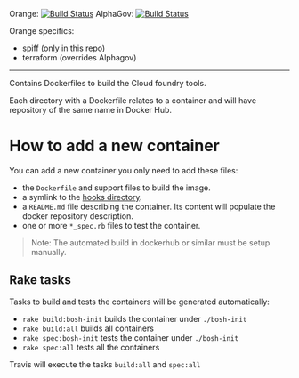
Orange: [![Build Status](https://travis-ci.org/orange-cloudfoundry/paas-docker-cloudfoundry-tools.svg)](https://travis-ci.org/orange-cloudfoundry/paas-docker-cloudfoundry-tools)
AlphaGov: [![Build Status](https://travis-ci.org/alphagov/paas-docker-cloudfoundry-tools.svg)](https://travis-ci.org/alphagov/paas-docker-cloudfoundry-tools)

Orange specifics:
 * spiff (only in this repo)
 * terraform (overrides Alphagov)

--------------------

Contains Dockerfiles to build the Cloud foundry tools.

Each directory with a Dockerfile relates to a container and will have
repository of the same name in Docker Hub.

# How to add a new container

You can add a new container you only need to add these files:

 * the `Dockerfile` and support files to build the image.
 * a symlink to the [hooks directory](hooks/).
 * a `README.md` file describing the container. Its content will populate the
   docker repository description.
 * one or more `*_spec.rb` files to test the container.

> Note: The automated build in dockerhub or similar must be setup manually.

## Rake tasks

Tasks to build and tests the containers will be generated automatically:

 * `rake build:bosh-init` builds the container under `./bosh-init`
 * `rake build:all` builds all containers
 * `rake spec:bosh-init` tests the container under `./bosh-init`
 * `rake spec:all` tests all the containers

Travis will execute the tasks `build:all` and `spec:all`
